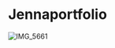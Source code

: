 # Jennaportfolio
![IMG_5661](https://user-images.githubusercontent.com/70735511/92205357-77d80a00-eec0-11ea-8a60-b969d7619e01.JPG)
